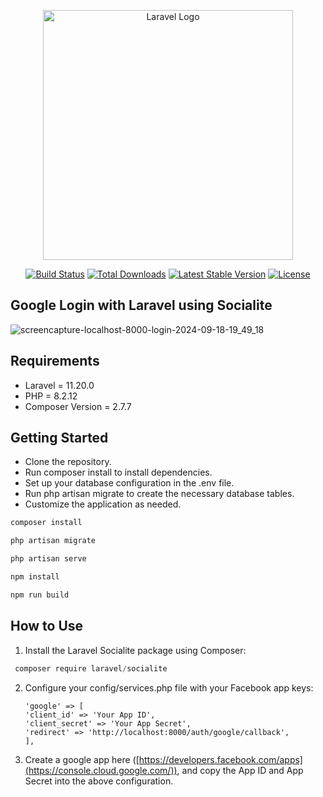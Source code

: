 <p align="center"><a href="https://laravel.com" target="_blank"><img src="https://raw.githubusercontent.com/laravel/art/master/logo-lockup/5%20SVG/2%20CMYK/1%20Full%20Color/laravel-logolockup-cmyk-red.svg" width="400" alt="Laravel Logo"></a></p>

<p align="center">
<a href="https://github.com/laravel/framework/actions"><img src="https://github.com/laravel/framework/workflows/tests/badge.svg" alt="Build Status"></a>
<a href="https://packagist.org/packages/laravel/framework"><img src="https://img.shields.io/packagist/dt/laravel/framework" alt="Total Downloads"></a>
<a href="https://packagist.org/packages/laravel/framework"><img src="https://img.shields.io/packagist/v/laravel/framework" alt="Latest Stable Version"></a>
<a href="https://packagist.org/packages/laravel/framework"><img src="https://img.shields.io/packagist/l/laravel/framework" alt="License"></a>
</p>

## Google Login with Laravel using Socialite

![screencapture-localhost-8000-login-2024-09-18-19_49_18](https://github.com/user-attachments/assets/92cf0e74-10fc-4e5c-b788-67d7f55e5805)

## Requirements
-  Laravel = 11.20.0
-  PHP = 8.2.12
-  Composer Version = 2.7.7

## Getting Started
-  Clone the repository.
-  Run composer install to install dependencies.
-  Set up your database configuration in the .env file.
-  Run php artisan migrate to create the necessary database tables.
-  Customize the application as needed.

```javascript
composer install
```

```javascript
php artisan migrate
```

```javascript
php artisan serve
```

```javascript
npm install
```

```javascript
npm run build
```
## How to Use

1)  Install the Laravel Socialite package using Composer:
   ```javascript
    composer require laravel/socialite
   ```

2) Configure your config/services.php file with your Facebook app keys:
   ```
   'google' => [
   'client_id' => 'Your App ID', 
   'client_secret' => 'Your App Secret',
   'redirect' => 'http://localhost:8000/auth/google/callback',
   ],
   ```

4) Create a google app here ([https://developers.facebook.com/apps](https://console.cloud.google.com/)), and copy the App ID and App Secret into the above configuration.
